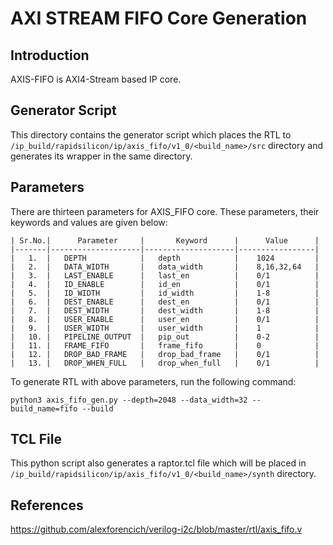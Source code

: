 # AXI STREAM FIFO Core Generation 

## Introduction
AXIS-FIFO is AXI4-Stream based IP core.

## Generator Script

This directory contains the generator script which places the RTL to `/ip_build/rapidsilicon/ip/axis_fifo/v1_0/<build_name>/src` directory and generates its wrapper in the same directory. 
    
## Parameters
There are thirteen parameters for AXIS_FIFO core. These parameters, their keywords and values are given below:

    | Sr.No.|      Parameter     |       Keyword      |      Value      |
    |-------|--------------------|--------------------|-----------------|
    |   1.  |   DEPTH            |   depth            |    1024         |
    |   2.  |   DATA_WIDTH       |   data_width       |    8,16,32,64   |
    |   3.  |   LAST_ENABLE      |   last_en          |    0/1          |  
    |   4.  |   ID_ENABLE        |   id_en            |    0/1          |
    |   5.  |   ID_WIDTH         |   id_width         |    1-8          |
    |   6.  |   DEST_ENABLE      |   dest_en          |    0/1          |
    |   7.  |   DEST_WIDTH       |   dest_width       |    1-8          |
    |   8.  |   USER_ENABLE      |   user_en          |    0/1          |
    |   9.  |   USER_WIDTH       |   user_width       |    1            |
    |   10. |   PIPELINE_OUTPUT  |   pip_out          |    0-2          |
    |   11. |   FRAME_FIFO       |   frame_fifo       |    0            |
    |   12. |   DROP_BAD_FRAME   |   drop_bad_frame   |    0/1          |
    |   13. |   DROP_WHEN_FULL   |   drop_when_full   |    0/1          |


To generate RTL with above parameters, run the following command:
```
python3 axis_fifo_gen.py --depth=2048 --data_width=32 --build_name=fifo --build
```

## TCL File

This python script also generates a raptor.tcl file which will be placed in `/ip_build/rapidsilicon/ip/axis_fifo/v1_0/<build_name>/synth` directory.

## References

https://github.com/alexforencich/verilog-i2c/blob/master/rtl/axis_fifo.v
